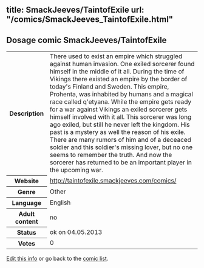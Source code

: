 title: SmackJeeves/TaintofExile
url: "/comics/SmackJeeves_TaintofExile.html"
---
Dosage comic SmackJeeves/TaintofExile
-----------------------------------------

<p id="msg"></p>
<script type="text/javascript">
if (window.location.search === '?edit_info_mail=sent_ok') {
  var elem = document.getElementById("msg");
  elem.innerHTML = 'Edited information sucessfully sent for review, which is usually done daily. Thanks!';
  elem.className = 'ok';
}
</script>
<table class="comicinfo">
<tr>
<th>Description</th><td>There used to exist an empire which struggled against human invasion. One exiled sorcerer found himself in the middle of it all. During the time of Vikings there existed an empire by the border of today's Finland and Sweden. This empire, Prohenta, was inhabited by humans and a magical race called q'etyana. While the empire gets ready for a war against Vikings an exiled sorcerer gets himself involved with it all. This sorcerer was long ago exiled, but still he never left the kingdom. His past is a mystery as well the reason of his exile. There are many rumors of him and of a deceaced soldier and this soldier's missing lover, but no one seems to remember the truth. And now the sorcerer has returned to be an important player in the upcoming war.</td>
</tr>
<tr>
<th>Website</th><td><a href="http://taintofexile.smackjeeves.com/comics/">http://taintofexile.smackjeeves.com/comics/</a></td>
</tr>
<tr>
<th>Genre</th><td>Other</td>
</tr>
<tr>
<th>Language</th><td>English</td>
</tr>
<tr>
<th>Adult content</th><td>no</td>
</tr>
<tr>
<th>Status</th><td>ok on 04.05.2013</td>
</tr>
<tr>
<th>Votes</th><td>0</td>
</tr>
</table>

[Edit this info](SmackJeeves_TaintofExile_edit.html) or go back to the [comic list](../comic-index.html).
